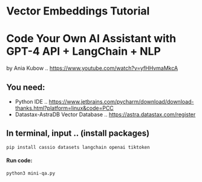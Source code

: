 # Vector Embeddings Tutorial
# Code Your Own AI Assistant with GPT-4 API + LangChain + NLP
by Ania Kubow .. https://www.youtube.com/watch?v=yfHHvmaMkcA

## You need:
* Python IDE .. https://www.jetbrains.com/pycharm/download/download-thanks.html?platform=linux&code=PCC
* Datastax-AstraDB Vector Database .. https://astra.datastax.com/register

## In terminal, input .. (install packages)

    pip install cassio datasets langchain openai tiktoken

#### Run code:

    python3 mini-qa.py